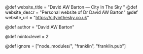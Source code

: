 <!--
Add here global page variables to use throughout your
website.
The website_* must be defined for the RSS to work
-->
@def website_title = "David AW Barton — City In The Sky "
@def website_descr = "Personal website of Dr David AW Barton"
@def website_url   = "https://cityinthesky.co.uk"

@def author = "David AW Barton"

@def mintoclevel = 2

<!--
Add here files or directories that should be ignored by Franklin, otherwise
these files might be copied and, if markdown, processed by Franklin which
you might not want. Indicate directories by ending the name with a `/`.
-->
@def ignore = ["node_modules/", "franklin", "franklin.pub"]

<!--
Add here global latex commands to use throughout your
pages. It can be math commands but does not need to be.
For instance:
* \newcommand{\phrase}{This is a long phrase to copy.}
-->
